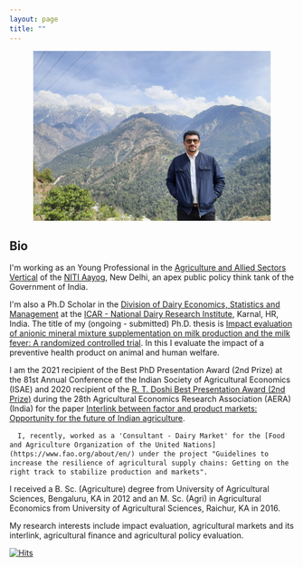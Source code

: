```yaml
---
layout: page
title: ""
---
```

<p align="center">
  <img width="420" height="300" src="20210313_115737.jpg">
</p>

## Bio ##

  I'm working as an Young Professional in the [Agriculture and Allied Sectors Vertical](https://www.niti.gov.in/index.php/verticals/agriculture) of the [NITI Aayog](https://www.niti.gov.in/), New Delhi, an apex public policy think tank of the Government of India.
  
  I'm also a Ph.D Scholar in the [Division of Dairy Economics, Statistics and Management](http://ndri.res.in/divisions/dairy-economics-statistics-and-management/) at the [ICAR - National Dairy Research Institute](http://ndri.res.in/), Karnal, HR, India. The title of my (ongoing - submitted) Ph.D. thesis is [Impact evaluation of anionic mineral mixture supplementation on milk production and the milk fever: A randomized controlled trial](https://www.socialscienceregistry.org/trials/5108). In this I evaluate the impact of a preventive health product on animal and human welfare.
  
  I am the 2021 recipient of the Best PhD Presentation Award (2nd Prize) at the 81st Annual Conference of the Indian Society of Agricultural Economics (ISAE) and 2020 recipient of the [R. T. Doshi Best Presentation Award (2nd Prize)](http://aeraindia.in/bestpaperpresentation) during the 28th  Agricultural Economics Research Association (AERA) (India) for the paper [Interlink between factor and product markets: Opportunity for the future of Indian agriculture](https://ageconsearch.umn.edu/record/310338?ln=en).
  
      I, recently, worked as a 'Consultant - Dairy Market' for the [Food and Agriculture Organization of the United Nations](https://www.fao.org/about/en/) under the project "Guidelines to increase the resilience of agricultural supply chains: Getting on the right track to stabilize production and markets".
      
   I received a B. Sc. (Agriculture) degree from University of Agricultural Sciences, Bengaluru, KA in 2012 and an M. Sc. (Agri) in Agricultural Economics from University of Agricultural Sciences, Raichur, KA in 2016.
  
  My research interests include impact evaluation, agricultural markets and its interlink, agricultural finance and agricultural policy evaluation.
  






















[![Hits](https://hits.seeyoufarm.com/api/count/incr/badge.svg?url=https%3A%2F%2Fadeeth07.github.io&count_bg=%233DC8C7&title_bg=%23555555&icon=&icon_color=%23E7E7E7&title=Visitors&edge_flat=false)](https://hits.seeyoufarm.com)
